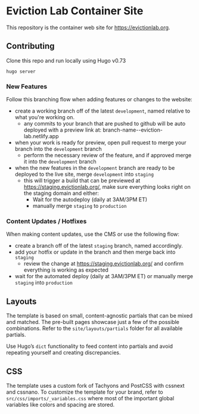 # Eviction Lab Container Site

This repository is the container web site for https://evictionlab.org.

## Contributing

Clone this repo and run locally using Hugo v0.73

```
hugo server
```

### New Features

Follow this branching flow when adding features or changes to the website:

* create a working branch off of the latest `development`, named relative to what you're working on.  
  * any commits to your branch that are pushed to github will be auto deployed with a preview link at: branch-name--eviction-lab.netlify.app
* when your work is ready for preview, open pull request to merge your branch into the `development` branch
  * perform the necessary review of the feature, and if approved merge it into the `development` branch
* when the new features in the `development` branch are ready to be deployed to the live site, merge `development` into `staging`
  * this will trigger a build that can be previewed at https://staging.evictionlab.org/, make sure everything looks right on the staging domain and either:
    * Wait for the autodeploy (daily at 3AM/3PM ET)
    * manually merge `staging` to `production`

### Content Updates / Hotfixes

When making content updates, use the CMS or use the following flow:

* create a branch off of the latest `staging` branch, named accordingly.
* add your hotfix or update in the branch and then merge back into `staging`
  * review the change at https://staging.evictionlab.org/ and confirm everything is working as expected
* wait for the automated deploy (daily at 3AM/3PM ET) or manually merge `staging` into `production`

## Layouts

The template is based on small, content-agnostic partials that can be mixed and matched. The pre-built pages showcase just a few of the possible combinations. Refer to the `site/layouts/partials` folder for all available partials.

Use Hugo’s `dict` functionality to feed content into partials and avoid repeating yourself and creating discrepancies.

## CSS

The template uses a custom fork of Tachyons and PostCSS with cssnext and cssnano. To customize the template for your brand, refer to `src/css/imports/_variables.css` where most of the important global variables like colors and spacing are stored.
